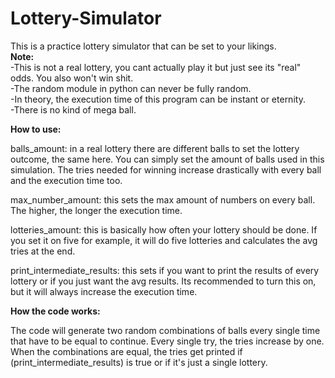 # Lottery-Simulator  
This is a practice lottery simulator that can be set to your likings.  
**Note:**  
      -This is not a real lottery, you cant actually play it but just see its "real" odds. You also won't win shit.  
      -The random module in python can never be fully random.  
      -In theory, the execution time of this program can be instant or eternity.  
      -There is no kind of mega ball.        
       
      
**How to use:**      
          
balls_amount: in a real lottery there are different balls to set the lottery outcome, the same here. You can simply set the amount of balls used in this simulation. The tries needed for winning increase drastically with every ball and the execution time too.       
      
max_number_amount: this sets the max amount of numbers on every ball. The higher, the longer the execution time.  
  
lotteries_amount: this is basically how often your lottery should be done. If you set it on five for example, it will do five lotteries and calculates the avg tries at the end.  
  
print_intermediate_results: this sets if you want to print the results of every lottery or if you just want the avg results. Its recommended to turn this on, but it will always increase the execution time.  
   

**How the code works:**  
    
The code will generate two random combinations of balls every single time that have to be equal to continue. Every single try, the tries increase by one. When the combinations are equal, the tries get printed if (print_intermediate_results) is true or if it's just a single lottery.  






      
      

